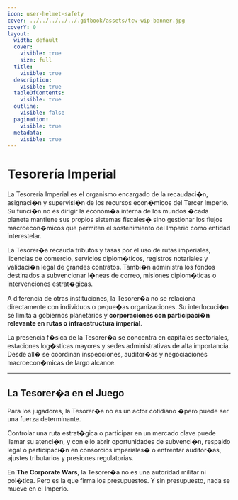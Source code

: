 ```yaml
---
icon: user-helmet-safety
cover: ../../../../../.gitbook/assets/tcw-wip-banner.jpg
coverY: 0
layout:
  width: default
  cover:
    visible: true
    size: full
  title:
    visible: true
  description:
    visible: true
  tableOfContents:
    visible: true
  outline:
    visible: false
  pagination:
    visible: true
  metadata:
    visible: true
---
```


# Tesorería Imperial

La Tesorería Imperial es el organismo encargado de la recaudaci�n, asignaci�n y supervisi�n de los recursos econ�micos del Tercer Imperio. Su funci�n no es dirigir la econom�a interna de los mundos �cada planeta mantiene sus propios sistemas fiscales� sino gestionar los flujos macroecon�micos que permiten el sostenimiento del Imperio como entidad interestelar.

La Tesorer�a recauda tributos y tasas por el uso de rutas imperiales, licencias de comercio, servicios diplom�ticos, registros notariales y validaci�n legal de grandes contratos. Tambi�n administra los fondos destinados a subvencionar l�neas de correo, misiones diplom�ticas o intervenciones estrat�gicas.

A diferencia de otras instituciones, la Tesorer�a no se relaciona directamente con individuos o peque�as organizaciones. Su interlocuci�n se limita a gobiernos planetarios y **corporaciones con participaci�n relevante en rutas o infraestructura imperial**.

La presencia f�sica de la Tesorer�a se concentra en capitales sectoriales, estaciones log�sticas mayores y sedes administrativas de alta importancia. Desde all� se coordinan inspecciones, auditor�as y negociaciones macroecon�micas de largo alcance.

***

## La Tesorer�a en el Juego

Para los jugadores, la Tesorer�a no es un actor cotidiano �pero puede ser una fuerza determinante.

Controlar una ruta estrat�gica o participar en un mercado clave puede llamar su atenci�n, y con ello abrir oportunidades de subvenci�n, respaldo legal o participaci�n en consorcios imperiales� o enfrentar auditor�as, ajustes tributarios y presiones regulatorias.

En **The Corporate Wars**, la Tesorer�a no es una autoridad militar ni pol�tica. Pero es la que firma los presupuestos. Y sin presupuesto, nada se mueve en el Imperio.
